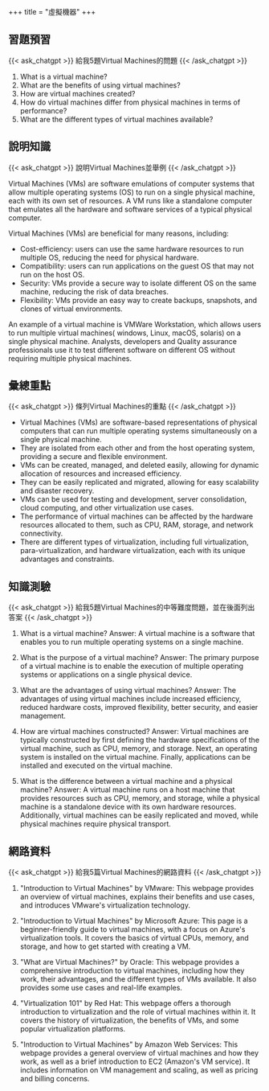 +++
title = "虛擬機器"
+++
## 習題預習
{{< ask_chatgpt >}}
給我5題Virtual Machines的問題
{{< /ask_chatgpt >}}



1. What is a virtual machine?
2. What are the benefits of using virtual machines?
3. How are virtual machines created?
4. How do virtual machines differ from physical machines in terms of performance?
5. What are the different types of virtual machines available?   

## 說明知識
{{< ask_chatgpt >}}
說明Virtual Machines並舉例
{{< /ask_chatgpt >}}



Virtual Machines (VMs) are software emulations of computer systems that allow multiple operating systems (OS) to run on a single physical machine, each with its own set of resources. A VM runs like a standalone computer that emulates all the hardware and software services of a typical physical computer.

Virtual Machines (VMs) are beneficial for many reasons, including:

- Cost-efficiency: users can use the same hardware resources to run multiple OS, reducing the need for physical hardware.
- Compatibility: users can run applications on the guest OS that may not run on the host OS.
- Security: VMs provide a secure way to isolate different OS on the same machine, reducing the risk of data breaches.
- Flexibility: VMs provide an easy way to create backups, snapshots, and clones of virtual environments.

An example of a virtual machine is VMWare Workstation, which allows users to run multiple virtual machines( windows, Linux, macOS, solaris) on a single physical machine. Analysts, developers and Quality assurance professionals use it to test different software on different OS without requiring multiple physical machines.   

## 彙總重點
{{< ask_chatgpt >}}
條列Virtual Machines的重點
{{< /ask_chatgpt >}}



- Virtual Machines (VMs) are software-based representations of physical computers that can run multiple operating systems simultaneously on a single physical machine.
- They are isolated from each other and from the host operating system, providing a secure and flexible environment.
- VMs can be created, managed, and deleted easily, allowing for dynamic allocation of resources and increased efficiency.
- They can be easily replicated and migrated, allowing for easy scalability and disaster recovery.
- VMs can be used for testing and development, server consolidation, cloud computing, and other virtualization use cases.
- The performance of virtual machines can be affected by the hardware resources allocated to them, such as CPU, RAM, storage, and network connectivity.
- There are different types of virtualization, including full virtualization, para-virtualization, and hardware virtualization, each with its unique advantages and constraints.   

## 知識測驗
{{< ask_chatgpt >}}
給我5題Virtual Machines的中等難度問題，並在後面列出答案
{{< /ask_chatgpt >}}



1. What is a virtual machine?
Answer: A virtual machine is a software that enables you to run multiple operating systems on a single machine.

2. What is the purpose of a virtual machine?
Answer: The primary purpose of a virtual machine is to enable the execution of multiple operating systems or applications on a single physical device.

3. What are the advantages of using virtual machines?
Answer: The advantages of using virtual machines include increased efficiency, reduced hardware costs, improved flexibility, better security, and easier management.

4. How are virtual machines constructed?
Answer: Virtual machines are typically constructed by first defining the hardware specifications of the virtual machine, such as CPU, memory, and storage. Next, an operating system is installed on the virtual machine. Finally, applications can be installed and executed on the virtual machine.

5. What is the difference between a virtual machine and a physical machine?
Answer: A virtual machine runs on a host machine that provides resources such as CPU, memory, and storage, while a physical machine is a standalone device with its own hardware resources. Additionally, virtual machines can be easily replicated and moved, while physical machines require physical transport.   

## 網路資料
{{< ask_chatgpt >}}
給我5篇Virtual Machines的網路資料
{{< /ask_chatgpt >}}



1. "Introduction to Virtual Machines" by VMware:
This webpage provides an overview of virtual machines, explains their benefits and use cases, and introduces VMware's virtualization technology.

2. "Introduction to Virtual Machines" by Microsoft Azure:
This page is a beginner-friendly guide to virtual machines, with a focus on Azure's virtualization tools. It covers the basics of virtual CPUs, memory, and storage, and how to get started with creating a VM.

3. "What are Virtual Machines?" by Oracle:
This webpage provides a comprehensive introduction to virtual machines, including how they work, their advantages, and the different types of VMs available. It also provides some use cases and real-life examples.

4. "Virtualization 101" by Red Hat:
This webpage offers a thorough introduction to virtualization and the role of virtual machines within it. It covers the history of virtualization, the benefits of VMs, and some popular virtualization platforms.

5. "Introduction to Virtual Machines" by Amazon Web Services:
This webpage provides a general overview of virtual machines and how they work, as well as a brief introduction to EC2 (Amazon's VM service). It includes information on VM management and scaling, as well as pricing and billing concerns.   

